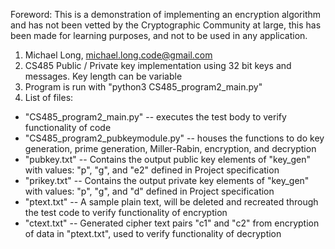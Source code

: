 Foreword: This is a demonstration of implementing an encryption algorithm and has not been vetted by the Cryptographic Community at large, this has been made for learning purposes, and not to be used in any application.

1) Michael Long, michael.long.code@gmail.com
2) CS485 Public / Private key implementation using 32 bit keys and messages. Key length can be variable
3) Program is run with "python3 CS485_program2_main.py"
4) List of files:
  - "CS485_program2_main.py" -- executes the test body to verify functionality of code
  - "CS485_program2_pubkeymodule.py" -- houses the functions to do key generation, prime generation, Miller-Rabin, encryption, and decryption
  - "pubkey.txt" -- Contains the output public key elements of "key_gen" with values: "p", "g", and "e2" defined in Project specification
  - "prikey.txt" -- Contains the output private key elements of "key_gen" with values: "p", "g", and "d" defined in Project specification
  - "ptext.txt" -- A sample plain text, will be deleted and recreated through the test code to verify functionality of encryption
  - "ctext.txt" -- Generated cipher text pairs "c1" and "c2" from encryption of data in "ptext.txt", used to verify functionality of decryption
